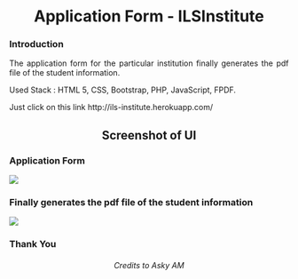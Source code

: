 <h1 align="center">Application Form - ILSInstitute</h1>

### Introduction

<p align="justify">The application form for the particular institution finally generates the pdf file of the student information. </p>

<p>Used Stack : HTML 5, CSS, Bootstrap, PHP, JavaScript, FPDF. </p>

<p>Just click on this link 
http://ils-institute.herokuapp.com/ </p>

<h2 align="center">Screenshot of UI</h2>

<h3>Application Form</h3>
<img src="https://user-images.githubusercontent.com/89337309/196255574-1bba34bd-4b73-490b-9564-05acd2e6dacd.png">

<h3>Finally generates the pdf file of the student information</h3>
<img src="https://user-images.githubusercontent.com/89337309/196257187-19923d87-531e-4926-809e-02a38b7e9711.PNG">


<h3>Thank You</h3>

<h6 align="center">Credits to Asky AM</h6>
